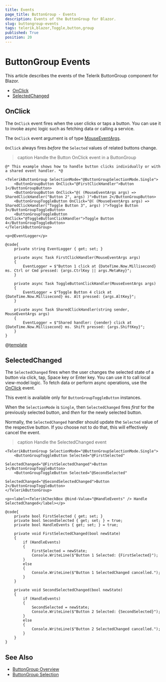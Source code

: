 ```yaml
---
title: Events
page_title: ButtonGroup - Events
description: Events of the ButtonGroup for Blazor.
slug: buttongroup-events
tags: telerik,blazor,Toggle,button,group
published: True
position: 20
---
```


# ButtonGroup Events

This article describes the events of the Telerik ButtonGroup component for Blazor.

* [OnClick](#onclick)
* [SelectedChanged](#selectedchanged)

## OnClick 

The `OnClick` event fires when the user clicks or taps a button. You can use it to invoke async logic such as fetching data or calling a service.

The `OnClick` event argument is of type [MouseEventArgs](https://docs.microsoft.com/en-us/dotnet/api/microsoft.aspnetcore.components.web.mouseeventargs).

`OnClick` always fires *before* the `Selected` values of related buttons change.

>caption Handle the Button OnClick event in a ButtonGroup

````RAZOR
@* This example shows how to handle button clicks individually or with a shared event handler. *@

<TelerikButtonGroup SelectionMode="@ButtonGroupSelectionMode.Single">
    <ButtonGroupButton OnClick="@FirstClickHandler">Button 1</ButtonGroupButton>
    <ButtonGroupButton OnClick="@( (MouseEventArgs args) => SharedClickHandler("Button 2", args) )">Button 2</ButtonGroupButton>
    <ButtonGroupToggleButton OnClick="@( (MouseEventArgs args) => SharedClickHandler("Toggle Button 3", args) )">Toggle Button 3</ButtonGroupToggleButton>
    <ButtonGroupToggleButton OnClick="@ToggleButtonClickHandler">Toggle Button 4</ButtonGroupToggleButton>
</TelerikButtonGroup>

<p>@EventLogger</p>

@code{
    private string EventLogger { get; set; }

    private async Task FirstClickHandler(MouseEventArgs args)
    {
        EventLogger = $"Button 1 click at {DateTime.Now.Millisecond} ms. Ctrl or Cmd pressed: {args.CtrlKey || args.MetaKey}";
    }

    private async Task ToggleButtonClickHandler(MouseEventArgs args)
    {
        EventLogger = $"Toggle Button 4 click at {DateTime.Now.Millisecond} ms. Alt pressed: {args.AltKey}";
    }

    private async Task SharedClickHandler(string sender, MouseEventArgs args)
    {
        EventLogger = $"Shared handler: {sender} click at {DateTime.Now.Millisecond} ms. Shift pressed: {args.ShiftKey}";
    }
}
````

@[template](/_contentTemplates/common/general-info.md#event-callback-can-be-async)

## SelectedChanged

The `SelectedChanged` fires when the user changes the selected state of a button via click, tap, Space key or Enter key. You can use it to call local view-model logic. To fetch data or perform async operations, use the [OnClick](#onclick) event.

This event is available only for `ButtonGroupToggleButton` instances.

When the `SelectionMode` is `Single`, then `SelectedChanged` fires *first* for the previously selected button, and *then* for the newly selected button.

Normally, the `SelectedChanged` handler should update the `Selected` value of the respective button. If you choose not to do that, this will effectively cancel the event.

>caption Handle the SelectedChanged event

````RAZOR
<TelerikButtonGroup SelectionMode="@ButtonGroupSelectionMode.Single">
    <ButtonGroupToggleButton Selected="@FirstSelected"
                             SelectedChanged="@FirstSelectedChanged">Button 1</ButtonGroupToggleButton>
    <ButtonGroupToggleButton Selected="@SecondSelected"
                             SelectedChanged="@SecondSelectedChanged">Button 2</ButtonGroupToggleButton>
</TelerikButtonGroup>

<p><label><TelerikCheckBox @bind-Value="@HandleEvents" /> Handle SelectedChanged</label></p>

@code{
    private bool FirstSelected { get; set; }
    private bool SecondSelected { get; set; } = true;
    private bool HandleEvents { get; set; } = true;

    private void FirstSelectedChanged(bool newState)
    {
        if (HandleEvents)
        {
            FirstSelected = newState;
            Console.WriteLine($"Button 1 Selected: {FirstSelected}");
        }
        else
        {
            Console.WriteLine($"Button 1 SelectedChanged cancelled.");
        }
    }

    private void SecondSelectedChanged(bool newState)
    {
        if (HandleEvents)
        {
            SecondSelected = newState;
            Console.WriteLine($"Button 2 Selected: {SecondSelected}");
        }
        else
        {
            Console.WriteLine($"Button 2 SelectedChanged cancelled.");
        }
    }
}
````

## See Also

* [ButtonGroup Overview](slug://buttongroup-overview)
* [ButtonGroup Selection](slug://buttongroup-selection)
